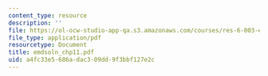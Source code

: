 ```yaml
---
content_type: resource
description: ''
file: https://ol-ocw-studio-app-qa.s3.amazonaws.com/courses/res-6-003-electromechanical-dynamics-spring-2009/a4fc33e5686adac309dd9f3bbf127e2c_emdsoln_chp11.pdf
file_type: application/pdf
resourcetype: Document
title: emdsoln_chp11.pdf
uid: a4fc33e5-686a-dac3-09dd-9f3bbf127e2c
---
```

